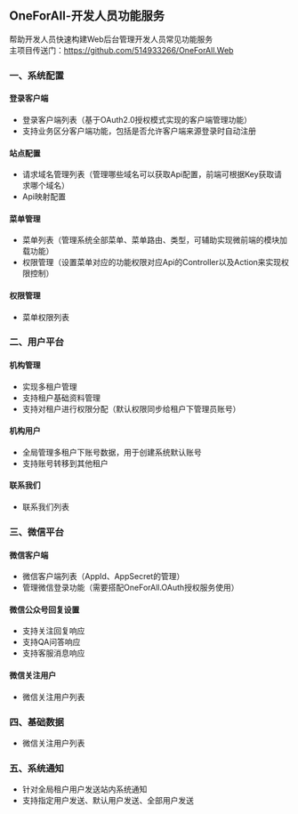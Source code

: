 ﻿## OneForAll-开发人员功能服务
帮助开发人员快速构建Web后台管理开发人员常见功能服务<br/>
主项目传送门：https://github.com/514933266/OneForAll.Web</br>

### 一、系统配置
#### 登录客户端
  + 登录客户端列表（基于OAuth2.0授权模式实现的客户端管理功能）
  + 支持业务区分客户端功能，包括是否允许客户端来源登录时自动注册
#### 站点配置
  + 请求域名管理列表（管理哪些域名可以获取Api配置，前端可根据Key获取请求哪个域名）
  + Api映射配置
#### 菜单管理
  + 菜单列表（管理系统全部菜单、菜单路由、类型，可辅助实现微前端的模块加载功能）
  + 权限管理（设置菜单对应的功能权限对应Api的Controller以及Action来实现权限控制）
#### 权限管理
  + 菜单权限列表

### 二、用户平台
#### 机构管理
  + 实现多租户管理
  + 支持租户基础资料管理
  + 支持对租户进行权限分配（默认权限同步给租户下管理员账号）
#### 机构用户
  + 全局管理多租户下账号数据，用于创建系统默认账号
  + 支持账号转移到其他租户
#### 联系我们
  + 联系我们列表

### 三、微信平台
#### 微信客户端
  + 微信客户端列表（AppId、AppSecret的管理）
  + 管理微信登录功能（需要搭配OneForAll.OAuth授权服务使用）
#### 微信公众号回复设置
  + 支持关注回复响应
  + 支持QA问答响应
  + 支持客服消息响应

#### 微信关注用户
  + 微信关注用户列表

### 四、基础数据
  + 微信关注用户列表

### 五、系统通知
  + 针对全局租户用户发送站内系统通知
  + 支持指定用户发送、默认用户发送、全部用户发送
